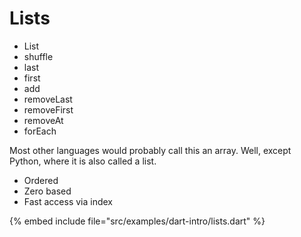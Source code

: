 # Lists

* List
* shuffle
* last
* first
* add
* removeLast
* removeFirst
* removeAt
* forEach


Most other languages would probably call this an array. Well, except Python, where it is also called a list.



* Ordered
* Zero based
* Fast access via index

{% embed include file="src/examples/dart-intro/lists.dart" %}


